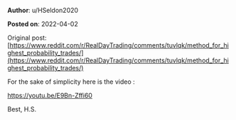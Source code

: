**Author**: u/HSeldon2020

**Posted on**: 2022-04-02

Original post: [https://www.reddit.com/r/RealDayTrading/comments/tuvlqk/method_for_highest_probability_trades/](https://www.reddit.com/r/RealDayTrading/comments/tuvlqk/method_for_highest_probability_trades/)

For the sake of simplicity here is the video :

https://youtu.be/E9Bn-Zffi60

Best, H.S.